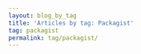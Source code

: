 ```yaml
---
layout: blog_by_tag
title: 'Articles by tag: Packagist'
tag: packagist
permalink: tag/packagist/
---
```

